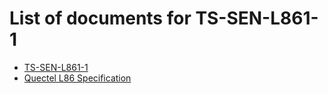 # List of documents for TS-SEN-L861-1
- [TS-SEN-L861-1](TS-SEN-L861-1_SCH.pdf)
- [Quectel L86 Specification](https://www.quectel.com/UploadFile/Product/Quectel_L86_GNSS_Specification_V1.3.pdf)
